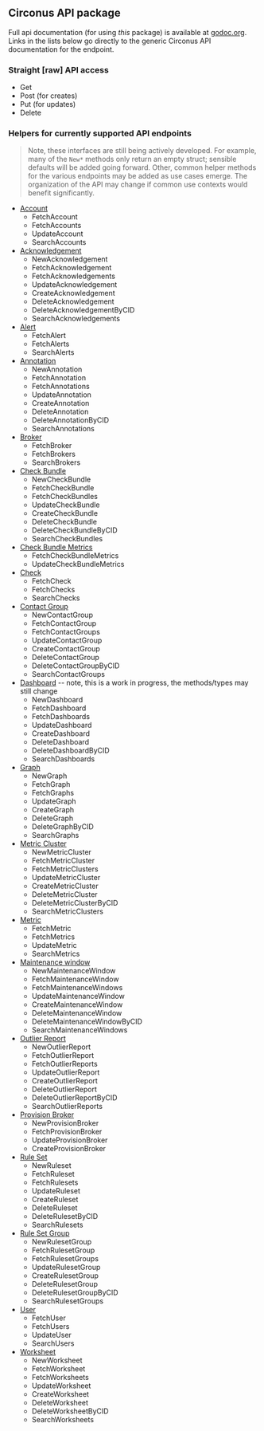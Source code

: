 ## Circonus API package

Full api documentation (for using *this* package) is available at [godoc.org](https://godoc.org/github.com/circonus-labs/circonus-gometrics/api). Links in the lists below go directly to the generic Circonus API documentation for the endpoint.

### Straight [raw] API access

* Get
* Post (for creates)
* Put (for updates)
* Delete

### Helpers for currently supported API endpoints

> Note, these interfaces are still being actively developed. For example, many of the `New*` methods only return an empty struct; sensible defaults will be added going forward. Other, common helper methods for the various endpoints may be added as use cases emerge. The organization
of the API may change if common use contexts would benefit significantly.

* [Account](https://login.circonus.com/resources/api/calls/account)
    * FetchAccount
    * FetchAccounts
    * UpdateAccount
    * SearchAccounts
* [Acknowledgement](https://login.circonus.com/resources/api/calls/acknowledgement)
    * NewAcknowledgement
    * FetchAcknowledgement
    * FetchAcknowledgements
    * UpdateAcknowledgement
    * CreateAcknowledgement
    * DeleteAcknowledgement
    * DeleteAcknowledgementByCID
    * SearchAcknowledgements
* [Alert](https://login.circonus.com/resources/api/calls/alert)
    * FetchAlert
    * FetchAlerts
    * SearchAlerts
* [Annotation](https://login.circonus.com/resources/api/calls/annotation)
    * NewAnnotation
    * FetchAnnotation
    * FetchAnnotations
    * UpdateAnnotation
    * CreateAnnotation
    * DeleteAnnotation
    * DeleteAnnotationByCID
    * SearchAnnotations
* [Broker](https://login.circonus.com/resources/api/calls/broker)
    * FetchBroker
    * FetchBrokers
    * SearchBrokers
* [Check Bundle](https://login.circonus.com/resources/api/calls/check_bundle)
    * NewCheckBundle
    * FetchCheckBundle
    * FetchCheckBundles
    * UpdateCheckBundle
    * CreateCheckBundle
    * DeleteCheckBundle
    * DeleteCheckBundleByCID
    * SearchCheckBundles
* [Check Bundle Metrics](https://login.circonus.com/resources/api/calls/check_bundle_metrics)
    * FetchCheckBundleMetrics
    * UpdateCheckBundleMetrics
* [Check](https://login.circonus.com/resources/api/calls/check)
    * FetchCheck
    * FetchChecks
    * SearchChecks
* [Contact Group](https://login.circonus.com/resources/api/calls/contact_group)
    * NewContactGroup
    * FetchContactGroup
    * FetchContactGroups
    * UpdateContactGroup
    * CreateContactGroup
    * DeleteContactGroup
    * DeleteContactGroupByCID
    * SearchContactGroups
* [Dashboard](https://login.circonus.com/resources/api/calls/dashboard) -- note, this is a work in progress, the methods/types may still change
    * NewDashboard
    * FetchDashboard
    * FetchDashboards
    * UpdateDashboard
    * CreateDashboard
    * DeleteDashboard
    * DeleteDashboardByCID
    * SearchDashboards
* [Graph](https://login.circonus.com/resources/api/calls/graph)
    * NewGraph
    * FetchGraph
    * FetchGraphs
    * UpdateGraph
    * CreateGraph
    * DeleteGraph
    * DeleteGraphByCID
    * SearchGraphs
* [Metric Cluster](https://login.circonus.com/resources/api/calls/metric_cluster)
    * NewMetricCluster
    * FetchMetricCluster
    * FetchMetricClusters
    * UpdateMetricCluster
    * CreateMetricCluster
    * DeleteMetricCluster
    * DeleteMetricClusterByCID
    * SearchMetricClusters
* [Metric](https://login.circonus.com/resources/api/calls/metric)
    * FetchMetric
    * FetchMetrics
    * UpdateMetric
    * SearchMetrics
* [Maintenance window](https://login.circonus.com/resources/api/calls/maintenance)
    * NewMaintenanceWindow
    * FetchMaintenanceWindow
    * FetchMaintenanceWindows
    * UpdateMaintenanceWindow
    * CreateMaintenanceWindow
    * DeleteMaintenanceWindow
    * DeleteMaintenanceWindowByCID
    * SearchMaintenanceWindows
* [Outlier Report](https://login.circonus.com/resources/api/calls/outlier_report)
    * NewOutlierReport
    * FetchOutlierReport
    * FetchOutlierReports
    * UpdateOutlierReport
    * CreateOutlierReport
    * DeleteOutlierReport
    * DeleteOutlierReportByCID
    * SearchOutlierReports
* [Provision Broker](https://login.circonus.com/resources/api/calls/provision_broker)
    * NewProvisionBroker
    * FetchProvisionBroker
    * UpdateProvisionBroker
    * CreateProvisionBroker
* [Rule Set](https://login.circonus.com/resources/api/calls/rule_set)
    * NewRuleset
    * FetchRuleset
    * FetchRulesets
    * UpdateRuleset
    * CreateRuleset
    * DeleteRuleset
    * DeleteRulesetByCID
    * SearchRulesets
* [Rule Set Group](https://login.circonus.com/resources/api/calls/rule_set_group)
    * NewRulesetGroup
    * FetchRulesetGroup
    * FetchRulesetGroups
    * UpdateRulesetGroup
    * CreateRulesetGroup
    * DeleteRulesetGroup
    * DeleteRulesetGroupByCID
    * SearchRulesetGroups
* [User](https://login.circonus.com/resources/api/calls/user)
    * FetchUser
    * FetchUsers
    * UpdateUser
    * SearchUsers
* [Worksheet](https://login.circonus.com/resources/api/calls/worksheet)
    * NewWorksheet
    * FetchWorksheet
    * FetchWorksheets
    * UpdateWorksheet
    * CreateWorksheet
    * DeleteWorksheet
    * DeleteWorksheetByCID
    * SearchWorksheets
